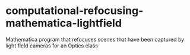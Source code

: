 # computational-refocusing-mathematica-lightfield
Mathematica program that refocuses scenes that have been captured by light field cameras for an Optics class

